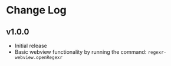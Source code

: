 # Change Log

## v1.0.0
- Initial release
- Basic webview functionality by running the command: `regexr-webview.openRegexr`

